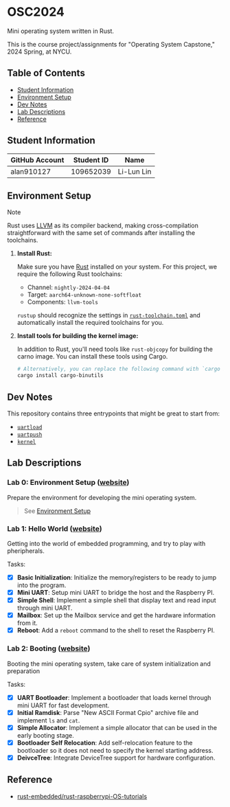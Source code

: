 # OSC2024

Mini operating system written in Rust.

This is the course project/assignments for "Operating System Capstone," 2024 Spring, at NYCU.

## Table of Contents

- [Student Information](#student-information)
- [Environment Setup](#environment-setup)
- [Dev Notes](#dev-notes)
- [Lab Descriptions](#lab-descriptions)
- [Reference](#reference)

## Student Information

| GitHub Account | Student ID | Name       |
| -------------- | ---------- | ---------- |
| alan910127     | 109652039  | Li-Lun Lin |

## Environment Setup

> [!NOTE]
> Rust uses [LLVM](https://llvm.org/) as its compiler backend, making cross-compilation straightforward with the same set of commands after installing the toolchains.

1. **Install Rust:**

   Make sure you have [Rust](https://rust-lang.org/) installed on your system. For this project, we require the following Rust toolchains:

   - Channel: `nightly-2024-04-04`
   - Target: `aarch64-unknown-none-softfloat`
   - Components: `llvm-tools`

   `rustup` should recognize the settings in [`rust-toolchain.toml`](./rust-toolchain.toml) and automatically install the required toolchains for you.

2. **Install tools for building the kernel image:**

   In addition to Rust, you'll need tools like `rust-objcopy` for building the carno image.
   You can install these tools using Cargo.

   ```sh
   # Alternatively, you can replace the following command with `cargo binstall`.
   cargo install cargo-binutils
   ```

## Dev Notes

This repository contains three entrypoints that might be great to start from:

- [`uartload`](crates/uartload)
- [`uartpush`](crates/uartpush)
- [`kernel`](crates/kernel)

## Lab Descriptions

### Lab 0: Environment Setup ([website](https://nycu-caslab.github.io/OSC2024/labs/lab0.html))

Prepare the environment for developing the mini operating system.

> See [Environment Setup](#environment-setup)

### Lab 1: Hello World ([website](https://nycu-caslab.github.io/OSC2024/labs/lab1.html))

Getting into the world of embedded programming, and try to play with pheripherals.

Tasks:

- [x] **Basic Initialization**: Initialize the memory/registers to be ready to jump into the program.
- [x] **Mini UART**: Setup mini UART to bridge the host and the Raspberry PI.
- [x] **Simple Shell**: Implement a simple shell that display text and read input through mini UART.
- [x] **Mailbox**: Set up the Mailbox service and get the hardware information from it.
- [x] **Reboot**: Add a `reboot` command to the shell to reset the Raspberry PI.

### Lab 2: Booting ([website](https://nycu-caslab.github.io/OSC2024/labs/lab2.html))

Booting the mini operating system, take care of system initialization and preparation

Tasks:

- [x] **UART Bootloader**: Implement a bootloader that loads kernel through mini UART for fast development.
- [x] **Initial Ramdisk**: Parse "New ASCII Format Cpio" archive file and implement `ls` and `cat`.
- [x] **Simple Allocator**: Implement a simple allocator that can be used in the early booting stage.
- [x] **Bootloader Self Relocation**: Add self-relocation feature to the bootloader so it does not need to specify the kernel starting address.
- [x] **DeivceTree**: Integrate DeviceTree support for hardware configuration.

## Reference

- [rust-embedded/rust-raspberrypi-OS-tutorials](https://github.com/rust-embedded/rust-raspberrypi-OS-tutorials)
